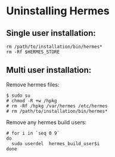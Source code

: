 # Uninstalling Hermes

## Single user installation:

```
rm /path/to/installation/bin/hermes*
rm -Rf $HERMES_STORE
```

## Multi user installation:

Remove hermes files:

```
$ sudo su
# chmod -R +w /hpkg
# rm -Rf /hpkg /var/hermes /etc/hermes
# rm /path/to/installation/bin/hermes*
```

Remove any hermes build users:

```
# for i in `seq 0 9`
do
  sudo userdel  hermes_build_user$i
done
```
